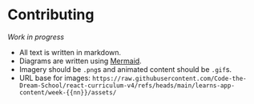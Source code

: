 # Contributing

*Work in progress*

- All text is written in markdown.
- Diagrams are written using [Mermaid](https://mermaid.js.org/intro/).
- Imagery should be `.png`s and animated content should be `.gif`s.
- URL base for images: `https://raw.githubusercontent.com/Code-the-Dream-School/react-curriculum-v4/refs/heads/main/learns-app-content/week-{{nn}}/assets/`
